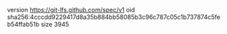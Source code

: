 version https://git-lfs.github.com/spec/v1
oid sha256:4cccdd9229417d8a35b884bb58085b3c96c787c05c1b737874c5feb54ffab51b
size 3945

